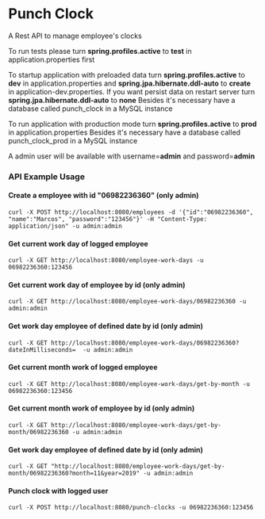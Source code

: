 # Punch Clock
A Rest API to manage employee's clocks

To run tests please turn **spring.profiles.active** to **test** in application.properties first

To startup application with preloaded data turn **spring.profiles.active** to **dev** in application.properties
and **spring.jpa.hibernate.ddl-auto** to **create** in application-dev.properties. If you want persist data on 
restart server turn **spring.jpa.hibernate.ddl-auto** to **none**
Besides it's necessary have a database called punch_clock in a MySQL instance

To run application with production mode turn **spring.profiles.active** to **prod** in application.properties
Besides it's necessary have a database called punch_clock_prod in a MySQL instance

A admin user will be available with username=**admin** and password=**admin**

### API Example Usage

####  Create a employee with id "06982236360" (only admin)
    curl -X POST http://localhost:8080/employees -d '{"id":"06982236360", "name":"Marcos", "password":"123456"}' -H "Content-Type: application/json" -u admin:admin

####  Get current work day of logged employee
    curl -X GET http://localhost:8080/employee-work-days -u 06982236360:123456

####  Get current work day of employee by id (only admin)
    curl -X GET http://localhost:8080/employee-work-days/06982236360 -u admin:admin

####  Get work day employee of defined date by id (only admin)
    curl -X GET http://localhost:8080/employee-work-days/06982236360?dateInMilliseconds=  -u admin:admin

####  Get current month work of logged employee
    curl -X GET http://localhost:8080/employee-work-days/get-by-month -u 06982236360:123456

####  Get current month work of employee by id (only admin)
    curl -X GET http://localhost:8080/employee-work-days/get-by-month/06982236360 -u admin:admin

####  Get work day employee of defined date by id (only admin)
    curl -X GET "http://localhost:8080/employee-work-days/get-by-month/06982236360?month=11&year=2019" -u admin:admin

####  Punch clock with logged user
    curl -X POST http://localhost:8080/punch-clocks -u 06982236360:123456
